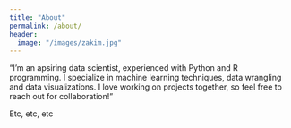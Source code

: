 ```yaml
---
title: "About"
permalink: /about/
header:
  image: "/images/zakim.jpg"
---
```


“I’m an apsiring data scientist, experienced with Python and R programming. I specialize in machine learning techniques, data wrangling and data visualizations. I love working on projects together, so feel free to reach out for collaboration!”

Etc, etc, etc
